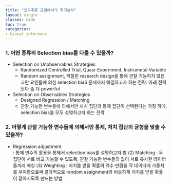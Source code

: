 ```yaml
---
title: "인과추론 관점에서의 회귀분석"
layout: single
classes: wide
toc: true
categories: 
- Causal inference
---
```


### 1. 어떤 종류의 Selection bias를 다룰 수 있을까? 

* Selection on Unobservables Strategies
    * Randomized Controlled Trial, Quasi-Experiment, Instrumetal Variable
    * Random assignment, 적절한 research design을 통해 관찰 가능하지 않은 교란 요인들에 의한 selection biaS 문제까지 해결하고자 하는 전략. 아래 전략보다 좀 더 powerful 
* Selection on Observables Strategies
    * Designed Regression / Matching 
    * 관찰 가능한 변수들에 의해서만 처치 집단과 통제 집단이 선택된다는 가정 하에, selection bias를 모두 설명하고자 하는 전략 

### 2. 어떻게 관찰 가능한 변수들에 의해서만 통제, 처치 집단의 균형을 맞출 수 있을까? 
* Regression adjustment  
: 통제 변수의 활용을 통해서 selection bias를 설명하고자 함
(2)	Matching 
: 두 집단이 서로 비교 가능할 수 있도록, 관찰 가능한 변수들의 값이 서로 유사한 데이터들끼리 매칭
(3)	Weighting 
: 처치를 받을 확률의 역수 만큼을 각 데이터에 가중치를 부여함으로써 결과적으로 random assignment와 비슷하게 처치를 받을 확률이 같아지도록 만드는 방법

